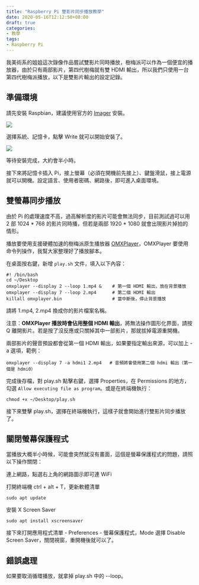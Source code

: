 ```yaml
---
title: "Raspberry Pi 雙影片同步播放教學"
date: 2020-05-16T12:12:50+08:00
draft: true
categories:
- 教學
tags:
- Raspberry Pi
---
```


我美術系的姐姐這次錄像作品嘗試雙影片同時播放，樹梅派可以作為一個便宜的播放器，由於只有兩部影片，第四代樹梅就有雙 HDMI 輸出，所以我們只使用一台第四代樹梅派播放，以下是雙影片輸出的設定記錄。

## 準備環境

請先安裝 Raspbian，建議使用官方的 [Imager](https://www.raspberrypi.org/downloads/) 安裝。

![](/img/raspi-two-videos/imager.png)

選擇系統、記憶卡，點擊 Write 就可以開始安裝了。

![](/img/raspi-two-videos/imager-raspbian.png)

等待安裝完成，大約會半小時。

接下來將記憶卡插入 Pi，接上螢幕（必須在開機前先接上）、鍵盤滑鼠，接上電源就可以開機。設定語言、使用者密碼、網路後，即可進入桌面環境。

## 雙螢幕同步播放

由於 Pi 的處理速度不高，過高解析度的影片可能會無法同步，目前測試過可以用 2 部 1024 * 768 的影片同時播，但若是兩部 1920 * 1080 就會出現影片掉拍的情形。

播放要使用支援硬體加速的樹梅派原生播放器 [OMXPlayer](https://www.raspberrypi.org/documentation/raspbian/applications/omxplayer.md)，OMXPlayer 要使用命令列操作，我幫大家整理好了播放腳本。

在桌面按右鍵，新增 `play.sh` 文件，填入以下內容：

```
#! /bin/bash
cd ~/Desktop
omxplayer --display 2 --loop 1.mp4 &    # 第一個 HDMI 輸出，放在背景播放
omxplayer --display 7 --loop 2.mp4      # 第二個 HDMI 輸出
killall omxplayer.bin                   # 當中斷後，停止背景播放
```

請將 1.mp4, 2.mp4 換成你的影片檔案名稱。

注意：**OMXPlayer 播放時會佔用整個 HDMI 輸出**，將無法操作圖形化界面，請按 Q 離開影片。若是按了沒反應或只關掉其中一部影片，那就拔掉電源重開機。

兩部影片的聲音預設都會從第一個 HDMI 輸出，如果要指定輸出來源，可以加上 -a 選項，範例：

```
omxplayer --display 7 -a hdmi1 2.mp4   # 音頻將會使用第二個 hdmi 輸出（第一個是 hdmi0）
```

完成後存檔，對 play.sh 點擊右鍵，選擇 Properties，在 Permissions 的地方，勾選 `Allow executing file as program`。或是在終端機執行：

```
chmod +x ~/Desktop/play.sh
```

接下來雙擊 play.sh，選擇在終端機執行，這樣子就會開始進行雙影片同步播放了。

## 關閉螢幕保護程式

當播放大概半小時候，可能會突然就沒有畫面，這個是螢幕保護程式的問題，請照以下操作關閉：

連上網路，點選右上角的網路圖示即可連 WiFi

打開終端機 ctrl + alt + T，更新軟體清單

```
sudo apt update
```

安裝 X Screen Saver

```
sudo apt install xscreensaver
```

接下來打開應用程式清單 - Preferences - 螢幕保護程式，Mode 選擇 Disable Screen Saver，關閉視窗，重開機後就可以了。

## 錯誤處理

如果要取消循環播放，就拿掉 play.sh 中的 --loop。

